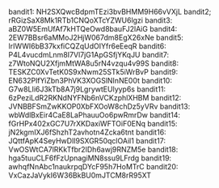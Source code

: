 bandit1: NH2SXQwcBdpmTEzi3bvBHMM9H66vVXjL
bandit2; rRGizSaX8Mk1RTb1CNQoXTcYZWU6lgzi
bandit3: aBZ0W5EmUfAf7kHTQeOwd8bauFJ2lAiG
bandit4: 2EW7BBsr6aMMoJ2HjW067dm8EgX26xNe
bandit5: lrIWWI6bB37kxfiCQZqUdOIYfr6eEeqR
bandit6: P4L4vucdmLnm8I7Vl7jG1ApGSfjYKqJU
bandit7: z7WtoNQU2XfjmMtWA8u5rN4vzqu4v99S
bandit8: TESKZC0XvTetK0S9xNwm25STk5iWrBvP
bandit9: EN632PlfYiZbn3PhVK3XOGSlNInNE00t
bandit10: G7w8LIi6J3kTb8A7j9LgrywtEUlyyp6s
bandit11: 6zPeziLdR2RKNdNYFNb6nVCKzphlXHBM
bandit12: JVNBBFSmZwKKOP0XbFXOoW8chDz5yVRv
bandit13: wbWdlBxEir4CaE8LaPhauuOo6pwRmrDw
bandit14: fGrHPx402xGC7U7rXKDaxiWFTOiF0ENq
bandit15: jN2kgmIXJ6fShzhT2avhotn4Zcka6tnt
bandit16: JQttfApK4SeyHwDlI9SXGR50qclOAil1
bandit17: VwOSWtCA7lRKkTfbr2IDh6awj9RNZM5e 
bandit18: hga5tuuCLF6fFzUpnagiMN8ssu9LFrdg
bandit19: awhqfNnAbc1naukrpqDYcF95h7HoMTrC
bandit20: VxCazJaVykI6W36BkBU0mJTCM8rR95XT

